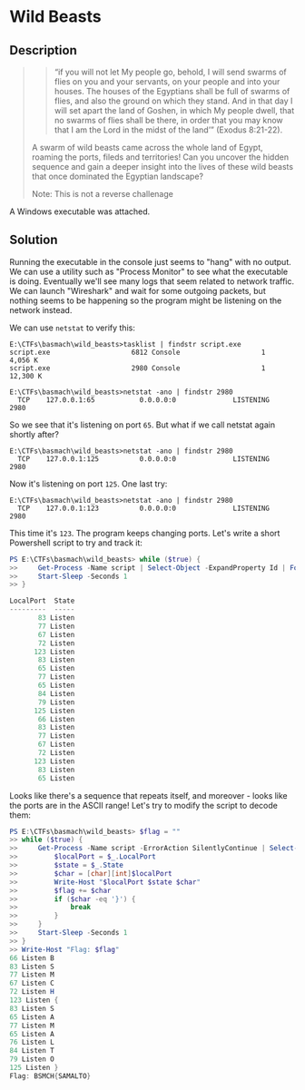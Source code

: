 
# Wild Beasts

## Description

> > “if you will not let My people go, behold, I will send swarms of flies on you and your servants, on your people and into your houses. The houses of the Egyptians shall be full of swarms of flies, and also the ground on which they stand. And in that day I will set apart the land of Goshen, in which My people dwell, that no swarms of flies shall be there, in order that you may know that I am the Lord in the midst of the land’” (Exodus 8:21-22).
> 
> A swarm of wild beasts came across the whole land of Egypt, roaming the ports, fileds and territories! Can you uncover the hidden sequence and gain a deeper insight into the lives of these wild beasts that once dominated the Egyptian landscape?
> 
> Note: This is not a reverse challenage

A Windows executable was attached.

## Solution

Running the executable in the console just seems to "hang" with no output. We can use a utility such as "Process Monitor" to see what the executable is doing. 
Eventually we'll see many logs that seem related to network traffic. We can launch "Wireshark" and wait for some outgoing packets, but nothing seems to be happening so the program might
be listening on the network instead.

We can use `netstat` to verify this:

```console
E:\CTFs\basmach\wild_beasts>tasklist | findstr script.exe
script.exe                    6812 Console                    1      4,056 K
script.exe                    2980 Console                    1     12,300 K

E:\CTFs\basmach\wild_beasts>netstat -ano | findstr 2980
  TCP    127.0.0.1:65           0.0.0.0:0              LISTENING       2980
```

So we see that it's listening on port `65`. But what if we call netstat again shortly after?

```console
E:\CTFs\basmach\wild_beasts>netstat -ano | findstr 2980
  TCP    127.0.0.1:125          0.0.0.0:0              LISTENING       2980
```

Now it's listening on port `125`. One last try:

```console
E:\CTFs\basmach\wild_beasts>netstat -ano | findstr 2980
  TCP    127.0.0.1:123          0.0.0.0:0              LISTENING       2980
```

This time it's `123`. The program keeps changing ports. Let's write a short Powershell script to try and track it:

```powershell
PS E:\CTFs\basmach\wild_beasts> while ($true) {
>>     Get-Process -Name script | Select-Object -ExpandProperty Id | ForEach-Object { Get-NetTCPConnection -OwningProcess $_ -ErrorAction SilentlyContinue } | Select-Object LocalPort,State
>>     Start-Sleep -Seconds 1
>> }

LocalPort  State
---------  -----
       83 Listen
       77 Listen
       67 Listen
       72 Listen
      123 Listen
       83 Listen
       65 Listen
       77 Listen
       65 Listen
       84 Listen
       79 Listen
      125 Listen
       66 Listen
       83 Listen
       77 Listen
       67 Listen
       72 Listen
      123 Listen
       83 Listen
       65 Listen
```

Looks like there's a sequence that repeats itself, and moreover - looks like the ports are in the ASCII range! Let's try to modify the script to decode them:

```powershell
PS E:\CTFs\basmach\wild_beasts> $flag = ""
>> while ($true) {
>>     Get-Process -Name script -ErrorAction SilentlyContinue | Select-Object -ExpandProperty Id | ForEach-Object { Get-NetTCPConnection -OwningProcess $_ -ErrorAction SilentlyContinue } | Select-Object LocalPort,State | ForEach-Object {
>>         $localPort = $_.LocalPort
>>         $state = $_.State
>>         $char = [char][int]$localPort
>>         Write-Host "$localPort $state $char"
>>         $flag += $char
>>         if ($char -eq '}') {
>>             break
>>         }
>>     }
>>     Start-Sleep -Seconds 1
>> }
>> Write-Host "Flag: $flag"
66 Listen B
83 Listen S
77 Listen M
67 Listen C
72 Listen H
123 Listen {
83 Listen S
65 Listen A
77 Listen M
65 Listen A
76 Listen L
84 Listen T
79 Listen O
125 Listen }
Flag: BSMCH{SAMALTO}
```